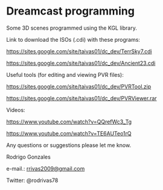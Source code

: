 

# Dreamcast programming

Some 3D scenes programmed using the KGL library.

Link to download the ISOs (.cdi) with these programs:

https://sites.google.com/site/taivas01/dc_dev/TerrSky7.cdi 

https://sites.google.com/site/taivas01/dc_dev/Ancient23.cdi

Useful tools (for editing and viewing PVR files):

https://sites.google.com/site/taivas01/dc_dev/PVRTool.zip

https://sites.google.com/site/taivas01/dc_dev/PVRViewer.rar

Videos:

https://www.youtube.com/watch?v=QQrefWc3_Tg

https://www.youtube.com/watch?v=TE6AUTeo1rQ

Any questions or suggestions please let me know.

 Rodrigo Gonzales
 
 e-mail.: rrivas2009@gmail.com 
 
 Twitter: @rodrivas78
